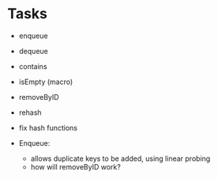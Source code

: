 # Tasks

- enqueue
- dequeue
- contains
- isEmpty (macro)
- removeByID
- rehash

- fix hash functions



- Enqueue:
    - allows duplicate keys to be added, using linear probing
    - how will removeByID work?